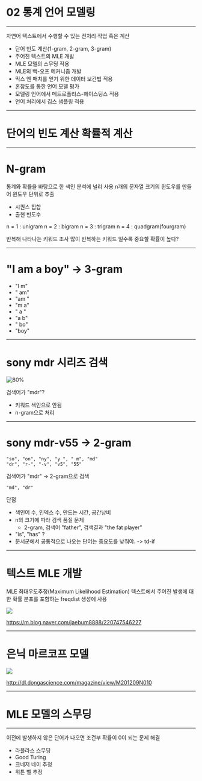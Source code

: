 02
통계 언어 모델링
===

---

자연어 텍스트에서 수행할 수 있는 전처리 작업 혹은 계산
* 단어 빈도 계산(1-gram, 2-gram, 3-gram)
* 주어진 텍스트의 MLE 개발
* MLE 모델의 스무딩 적용
* MLE의 백-오프 메커니즘 개발
* 믹스 앤 매치를 얻기 위한 데이터 보간법 적용
* 혼잡도를 통한 언어 모델 평가
* 모델링 언어에서 메트로폴리스-헤이스팅스 적용
* 언어 처리에서 깁스 샘플링 적용

---


단어의 빈도 계산
확률적 계산
===

---

# N-gram

통계와 확률을 바탕으로 한 색인 분석에 널리 사용
n개의 문자열 크기의 윈도우를 만들어 윈도우 단위로 추출
* 시퀀스 집합
* 출현 빈도수

n = 1 : unigram
n = 2 : bigram
n = 3 : trigram
n = 4 : quadgram(fourgram)

반복해 나타나는 키워드 조사
많이 반복하는 키워드 일수록 중요할 확률이 높다?

---

# "I am a boy" -> 3-gram
* "I m"
* " am"
* "am "
* "m a"
* " a "
* "a b"
* " bo"
* "boy"

---

# sony mdr 시리즈 검색

![ 80%](http://cfile7.uf.tistory.com/image/032A1241518FA6E90B3CFE)

검색어가 "mdr"?
* 키워드 색인으로 안됨
* n-gram으로 처리

---

# sony mdr-v55 -> 2-gram

``` text
"so", "on", "ny", "y ", " m", "md"
"dr", "r-", "-v", "v5", "55"
```

검색어가 "mdr" -> 2-gram으로 검색
``` text
"md", "dr"
```

단점
* 색인어 수, 인덱스 수, 만드는 시간, 공간낭비
* n의 크기에 따라 검색 품질 문제
  * 2-gram, 검색어 "father", 검색결과 "the fat player"
* "is", "has" ?
* 문서군에서 공통적으로 나오는 단어는 중요도를 낮춰야. -> td-if

---

# 텍스트 MLE 개발

MLE
최대우도추정(Maximum Likelihood Estimation)
텍스트에서 주어진 발생에 대한 확률 분포를 포함하는 freqdist 생성에 사용

![](http://cfile9.uf.tistory.com/image/13013B344F79105C266660)

https://m.blog.naver.com/jaebum8888/220747546227

---

# 은닉 마르코프 모델

![](http://cfile29.uf.tistory.com/image/221BAF4357C981D60ABBA8)

http://dl.dongascience.com/magazine/view/M201209N010

---

MLE 모델의 스무딩
===

---
이전에 발생하지 않은 단어가 나오면 조건부 확률이 0이 되는 문제 해결
* 라플라스 스무딩
* Good Turing
* 크네저 네이 추정
* 위튼 벨 추정



